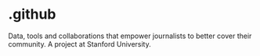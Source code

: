 # .github
Data, tools and collaborations that empower journalists to better cover their community. A project at Stanford University.
